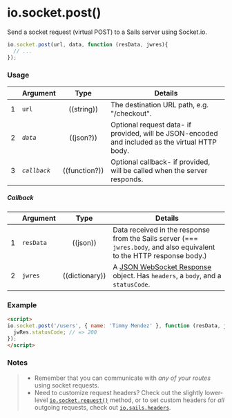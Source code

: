 # io.socket.post()

Send a socket request (virtual POST) to a Sails server using Socket.io.

```js
io.socket.post(url, data, function (resData, jwres){
  // ...
});
```

### Usage


|   | Argument   | Type         | Details |
|---|------------|:------------:|---------|
| 1 | `url`      | ((string))   | The destination URL path, e.g. "/checkout".
| 2 | _`data`_     | ((json?))        | Optional request data- if provided, will be JSON-encoded and included as the virtual HTTP body.
| 3 | _`callback`_ | ((function?)) | Optional callback- if provided, will be called when the server responds.

##### Callback

|   | Argument  | Type         | Details |
|---|-----------|:------------:|---------|
| 1 | `resData` | ((json))        | Data received in the response from the Sails server (=== `jwres.body`, and also equivalent to the HTTP response body.)
| 2 | `jwres`   | ((dictionary))      | A [JSON WebSocket Response](https://github.com/balderdashy/sails-docs/blob/master/PAGE_NEEDED.md) object.  Has `headers`, a `body`, and a `statusCode`.


### Example

```html
<script>
io.socket.post('/users', { name: 'Timmy Mendez' }, function (resData, jwres) {
  jwRes.statusCode; // => 200
});
</script>
```


### Notes
> + Remember that you can communicate with _any of your routes_ using socket requests.
> + Need to customize request headers?  Check out the slightly lower-level [`io.socket.request()`](http://sailsjs.org/documentation/reference/web-sockets/socket-client/io-socket-request) method, or to set custom headers for _all_ outgoing requests, check out [`io.sails.headers`](http://sailsjs.org/documentation/reference/web-sockets/socket-client/io-sails).


<docmeta name="displayName" value="io.socket.post()">

